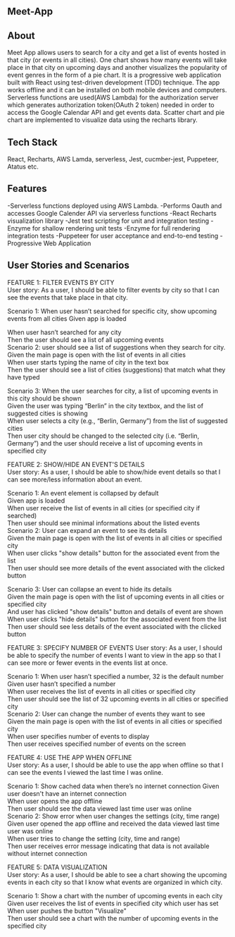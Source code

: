 ## Meet-App
## About

Meet App allows users to search for a city and get a list of events hosted in that city (or events in all cities). One chart shows how many events will take place in that city on upcoming days and another visualizes the popularity of event genres in the form of a pie chart. It is a progressive web application built with React using test-driven development (TDD) technique. The app works offline and it can be installed on both mobile devices and computers. Serverless functions are used(AWS Lambda) for the authorization server which generates authorization token(OAuth 2 token) needed in order to access the Google Calendar API and get events data. Scatter chart and pie chart are implemented to visualize data using the recharts library.


## Tech Stack
React, Recharts, AWS Lamda, serverless, Jest, cucmber-jest, Puppeteer, Atatus etc.
## Features
-Serverless functions deployed using AWS Lambda.
-Performs Oauth and accesses Google Calender API via serverless functions
-React Recharts visualization library
-Jest test scripting for unit and integration testing
-Enzyme for shallow rendering unit tests
-Enzyme for full rendering integration tests
-Puppeteer for user acceptance and end-to-end testing
-Progressive Web Application
## User Stories and Scenarios

FEATURE 1: FILTER EVENTS BY CITY\
User story: As a user, I should be able to filter events by city so that I can see the events that take place in that city.

Scenario 1: When user hasn’t searched for specific city, show upcoming events from all cities
Given app is loaded

When user hasn’t searched for any city\
Then the user should see a list of all upcoming events\
Scenario 2: user should see a list of suggestions when they search for city.\
Given the main page is open with the list of events in all cities\
When user starts typing the name of city in the text box\
Then the user should see a list of cities (suggestions) that match what they have typed

Scenario 3: When the user searches for city, a list of upcoming events in this city should be shown\
Given the user was typing “Berlin” in the city textbox, and the list of suggested cities is showing\
When user selects a city (e.g., “Berlin, Germany”) from the list of suggested cities\
Then user city should be changed to the selected city (i.e. “Berlin, Germany”) and the user should receive a list of upcoming events in specified city

FEATURE 2: SHOW/HIDE AN EVENT'S DETAILS\
User story: As a user, I should be able to show/hide event details so that I can see more/less information about an event.

Scenario 1: An event element is collapsed by default\
Given app is loaded\
When user receive the list of events in all cities (or specified city if searched)\
Then user should see minimal informations about the listed events\
Scenario 2: User can expand an event to see its details\
Given the main page is open with the list of events in all cities or specified city\
When user clicks "show details" button for the associated event from the list\
Then user should see more details of the event associated with the clicked button

Scenario 3: User can collapse an event to hide its details\
Given the main page is open with the list of upcoming events in all cities or specified city\
And user has clicked "show details" button and details of event are shown\
When user clicks "hide details" button for the associated event from the list\
Then user should see less details of the event associated with the clicked button

FEATURE 3: SPECIFY NUMBER OF EVENTS
User story: As a user, I should be able to specify the number of events I want to view in the app so that I can see more or fewer events in the events list at once.

Scenario 1: When user hasn’t specified a number, 32 is the default number\
Given user hasn’t specified a number\
When user receives the list of events in all cities or specified city\
Then user should see the list of 32 upcoming events in all cities or specified city\
Scenario 2: User can change the number of events they want to see\
Given the main page is open with the list of events in all cities or specified city\
When user specifies number of events to display\
Then user receives specified number of events on the screen

FEATURE 4: USE THE APP WHEN OFFLINE\
User story: As a user, I should be able to use the app when offline so that I can see the events I viewed the last time I was online.

Scenario 1: Show cached data when there’s no internet connection
Given user doesn't have an internet connection\
When user opens the app offline\
Then user should see the data viewed last time user was online\
Scenario 2: Show error when user changes the settings (city, time range)\
Given user opened the app offline and received the data viewed last time user was online\
When user tries to change the setting (city, time and range)\
Then user receives error message indicating that data is not available without internet connection

FEATURE 5: DATA VISUALIZATION\
User story: As a user, I should be able to see a chart showing the upcoming events in each city so that I know what events are organized in which city.

Scenario 1: Show a chart with the number of upcoming events in each city\
Given user receives the list of events in specified city which user has set\
When user pushes the button "Visualize"\
Then user should see a chart with the number of upcoming events in the specified city

